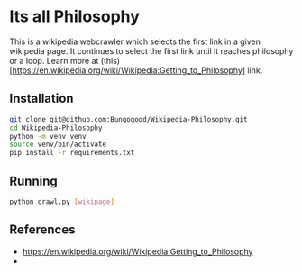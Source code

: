 # Its all Philosophy

This is a wikipedia webcrawler which selects the first link in a given wikipedia page. It continues to select the first link until it reaches philosophy or a loop. Learn more at (this)[https://en.wikipedia.org/wiki/Wikipedia:Getting_to_Philosophy] link.

## Installation
```bash
git clone git@github.com:Bungogood/Wikipedia-Philosophy.git
cd Wikipedia-Philosophy
python -m venv venv
source venv/bin/activate
pip install -r requirements.txt
```

## Running
```bash
python crawl.py [wikipage]
```

## References

- https://en.wikipedia.org/wiki/Wikipedia:Getting_to_Philosophy
- 
